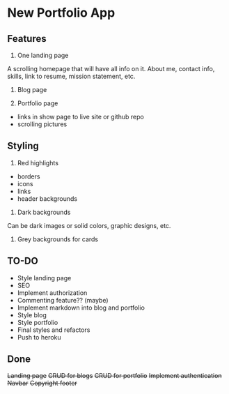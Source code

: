# New Portfolio App

## Features
1. One landing page

 A scrolling homepage that will have all info on it. About me, contact info, skills, link to resume, mission statement, etc.

1. Blog page

1. Portfolio page
  * links in show page to live site or github repo
  * scrolling pictures

## Styling

1. Red highlights
  * borders
  * icons
  * links
  * header backgrounds

1. Dark backgrounds

 Can be dark images or solid colors, graphic designs, etc.

1. Grey backgrounds for cards

## TO-DO

* Style landing page
* SEO
* Implement authorization
* Commenting feature?? (maybe)
* Implement markdown into blog and portfolio
* Style blog
* Style portfolio
* Final styles and refactors
* Push to heroku

## Done

~~Landing page~~
~~CRUD for blogs~~
~~CRUD for portfolio~~
~~Implement authentication~~
~~Navbar~~
~~Copyright footer~~
